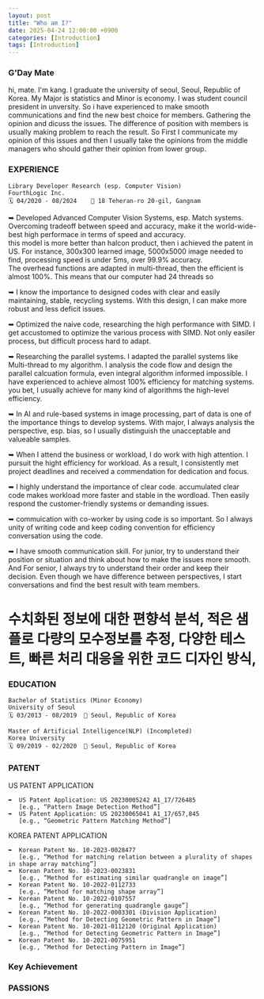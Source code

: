 ```yaml
---
layout: post
title: "Who am I?"
date: 2025-04-24 12:00:00 +0900
categories: [Introduction]
tags: [Introduction]
---
```


### G'Day Mate
hi, mate. I'm kang. I graduate the university of seoul, Seoul, Republic of Korea. My Major is statistics and Minor is economy. I was student council president in unversity. So i have experienced to make smooth communications and find the new best choice for members. Gathering the opinion and dicuss the issues. The difference of position with members is usually making problem to reach the result. So First I communicate my opinion of this issues and then I usually take the opinions from the middle managers who should gather their opinion from lower group. 

### EXPERIENCE
```
Library Developer Research (esp. Computer Vision)  
FourthLogic Inc.  
🗓️ 04/2020 - 08/2024    📍 18 Teheran-ro 20-gil, Gangnam
```

➥  Developed Advanced Computer Vision Systems, esp. Match systems.  
    Overcoming tradeoff between speed and accuracy, make it the world-wide-best high performace in terms of speed and accuracy.  
    this model is more better than halcon product, then i achieved the patent in US.
    For instance, 300x300 learned image, 5000x5000 image needed to find, processing speed is under 5ms, over 99.9% accuracy.  
    The overhead functions are adapted in multi-thread, then the efficient is almost 100%. This means that our computer had 24 threads so  

➥  I know the importance to designed codes with clear and easily maintaining, stable, recycling systems. With this design, I can make more robust and less deficit issues.  

➥  Optimized the naive code, researching the high performance with SIMD. I get accustomed to optimize the various process with SIMD. Not only easiler process, but difficult process hard to adapt.  

➥  Researching the parallel systems. I adapted the parallel systems like Multi-thread to my algorithm. I analysis the code flow and design the parallel calcuation formula, even integral algorithm informed impossible. I have experienced to achieve almost 100% efficiency for matching systems. you bet, I usually achieve for many kind of algorithms the high-level efficiency.  

➥  In AI and rule-based systems in image processing, part of data is one of the importance things to develop systems. With major, I always analysis the perspective, esp. bias, so I usually distinguish the unacceptable and valueable samples.  

➥  When I attend the business or workload, I do work with high attention. I pursuit the hight efficiency for workload. As a result, I consistently met project deadlines and received a commendation for dedication and focus.  

➥  I highly understand the importance of clear code. accumulated clear code makes workload more faster and stable in the wordload. Then easily respond the customer-friendly systems or demanding issues.  

➥  commuication with co-worker by using code is so important. So I always unity of writing code and keep coding convention for efficiency conversation using the code.  

➥  I have smooth communication skill. For junior, try to understand their position or situation and think about how to make the issues more smooth. And For senior, I always try to understand their order and keep their decision. Even though we have difference between perspectives, I start conversations and find the best result with team members.  

# 수치화된 정보에 대한 편향석 분석, 적은 샘플로 다량의 모수정보를 추정, 다양한 테스트, 빠른 처리 대응을 위한 코드 디자인 방식,



### EDUCATION
```
Bachelor of Statistics (Minor Economy)  
University of Seoul  
🗓️ 03/2013 - 08/2019  📍 Seoul, Republic of Korea
```

```
Master of Artificial Intelligence(NLP) (Incompleted)  
Korea University  
🗓️ 09/2019 - 02/2020  📍 Seoul, Republic of Korea
```


### PATENT
US PATENT APPLICATION
```
➥  US Patent Application: US 20230005242 A1_17/726485  
   [e.g., “Pattern Image Detection Method”]  
➥  US Patent Application: US 20230065041 A1_17/657,845   
   [e.g., “Geometric Pattern Matching Method”]
```

KOREA PATENT APPLICATION
```
➥  Korean Patent No. 10-2023-0028477   
   [e.g., “Method for matching relation between a plurality of shapes in shape array matching”]  
➥  Korean Patent No. 10-2023-0023831   
   [e.g., “Method for estimating similar quadrangle on image”]  
➥  Korean Patent No. 10-2022-0112733   
   [e.g., “Method for matching shape array”]  
➥  Korean Patent No. 10-2022-0107557   
   [e.g., “Method for generating quadrangle gauge”]  
➥  Korean Patent No. 10-2022-0003301 (Division Application)   
   [e.g., “Method for Detecting Geometric Pattern in Image”]  
➥  Korean Patent No. 10-2021-0112120 (Original Application)   
   [e.g., “Method for Detecting Geometric Pattern in Image”]  
➥  Korean Patent No. 10-2021-0075951   
   [e.g., “Method for Detecting Pattern in Image”]  
```

### Key Achievement


### PASSIONS



